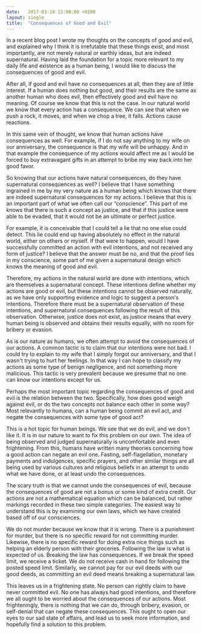 ```yaml
---
date:   2017-03-18 12:00:00 +0200
layout: single
title:  "Consequences of Good and Evil"
---
```

In a recent blog post I wrote my thoughts on the concepts of good and evil, and explained why I think it is irrefutable that these things exist, and most importantly, are not merely natural or earthly ideas, but are indeed supernatural. Having laid the foundation for a topic more relevant to my daily life and existence as a human being, I would like to discuss the consequences of good and evil.

After all, if good and evil have no consequences at all, then they are of little interest. If a human does nothing but good, and their results are the same as another human who does evil, then effectively good and evil have no meaning. Of course we know that this is not the case. In our natural world we know that every action has a consequence. We can see that when we push a rock, it moves, and when we chop a tree, it falls. Actions cause reactions.

In this same vein of thought, we know that human actions have consequences as well. For example, if I do not say anything to my wife on our anniversary, the consequence is that my wife will be unhappy. And in that example the consequence of my actions would affect me as I would be forced to buy extravagant gifts in an attempt to bribe my way back into her good favor.

So knowing that our actions have natural consequences, do they have supernatural consequences as well? I believe that I have something ingrained in me by my very nature as a human being which knows that there are indeed supernatural consequences for my actions. I believe that this is an important part of what we often call our “conscience”. This part of me knows that there is such a concept as justice, and that if this justice were able to be evaded, that it would not be an ultimate or perfect justice.

For example, it is conceivable that I could tell a lie that no one else could detect. This lie could end up having absolutely no effect in the natural world, either on others or myself. If that were to happen, would I have successfully committed an action with evil intentions, and not received any form of justice? I believe that the answer must be no, and that the proof lies in my conscience, some part of me given a supernatural design which knows the meaning of good and evil.

Therefore, my actions in the natural world are done with intentions, which are themselves a supernatural concept. These intentions define whether my actions are good or evil, but these intentions cannot be observed naturally, as we have only supporting evidence and logic to suggest a person's intentions. Therefore there must be a supernatural observation of these intentions, and supernatural consequences following the result of this observation. Otherwise, justice does not exist, as justice means that every human being is observed and obtains their results equally, with no room for bribery or evasion.

As is our nature as humans, we often attempt to avoid the consequences of our actions. A common tactic is to claim that our intentions were not bad. I could try to explain to my wife that I simply forgot our anniversary, and that I wasn't trying to hurt her feelings. In that way I can hope to classify my actions as some type of benign negligence, and not something more malicious. This tactic is very prevalent because we presume that no one can know our intentions except for us.

Perhaps the most important topic regarding the consequences of good and evil is the relation between the two. Specifically, how does good weigh against evil, or do the two concepts not balance each other in some way? Most relevantly to humans, can a human being commit an evil act, and negate the consequences with some type of good act?

This is a hot topic for human beings. We see that we do evil, and we don't like it. It is in our nature to want to fix this problem on our own. The idea of being observed and judged supernaturally is uncomfortable and even frightening. From this, humans have written many theories concerning how a good action can negate an evil one. Fasting, self-flagellation, monetary payments and indulgences, specific prayers, and other similar things are all being used by various cultures and religious beliefs in an attempt to undo what we have done, or at least undo the consequences.

The scary truth is that we cannot undo the consequences of evil, because the consequences of good are not a bonus or some kind of extra credit. Our actions are not a mathematical equation which can be balanced, but rather markings recorded in these two simple categories. The easiest way to understand this is by examining our own laws, which we have created based off of our consciences. 

We do not murder because we know that it is wrong. There is a punishment for murder, but there is no specific reward for not committing murder. Likewise, there is no specific reward for doing extra nice things such as helping an elderly person with their groceries. Following the law is what is expected of us. Breaking the law has consequences. If we break the speed limit, we receive a ticket. We do not receive cash in hand for following the posted speed limit. Similarly, we cannot pay for our evil deeds with our good deeds, as committing an evil deed means breaking a supernatural law.

This leaves us in a frightening state. No person can rightly claim to have never committed evil. No one has always had good intentions, and therefore we all ought to be worried about the consequences of our actions. Most frighteningly, there is nothing that we can do, through bribery, evasion, or self-denial that can negate these consequences. This ought to open our eyes to our sad state of affairs, and lead us to seek more information, and hopefully find a solution to this problem.
